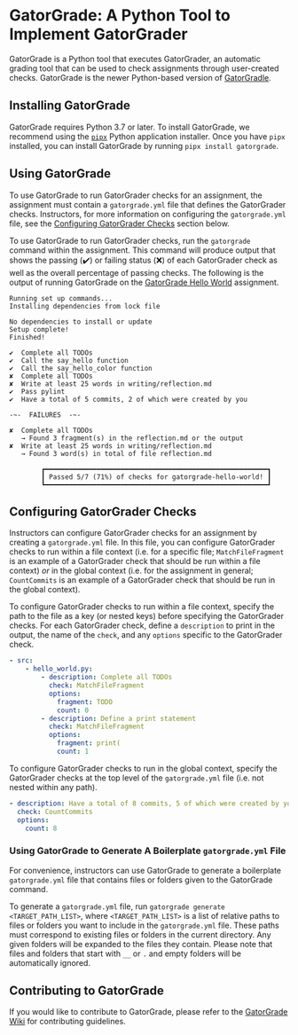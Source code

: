 # GatorGrade: A Python Tool to Implement GatorGrader

GatorGrade is a Python tool that executes GatorGrader, an automatic grading tool
that can be used to check assignments through user-created checks. GatorGrade is
the newer Python-based version of
[GatorGradle](https://github.com/GatorEducator/gatorgradle/blob/master/README.md).

## Installing GatorGrade

GatorGrade requires Python 3.7 or later. To install GatorGrade, we recommend
using the [`pipx`](https://pypa.github.io/pipx/) Python application installer.
Once you have `pipx` installed, you can install GatorGrade by running
`pipx install gatorgrade`.

## Using GatorGrade

To use GatorGrade to run GatorGrader checks for an assignment, the assignment
must contain a `gatorgrade.yml` file that defines the GatorGrader checks.
Instructors, for more information on configuring the `gatorgrade.yml` file, see
the [Configuring GatorGrader Checks](#configuring-gatorgrader-checks) section
below.

To use GatorGrade to run GatorGrader checks, run the `gatorgrade` command within
the assignment. This command will produce output that shows the passing
(:heavy_check_mark:) or failing status (:x:) of each GatorGrader check as well
as the overall percentage of passing checks. The following is the output of
running GatorGrade on the [GatorGrade Hello
World](https://github.com/GatorEducator/gatorgrade-hello-world/tree/main)
assignment.

```console
Running set up commands...
Installing dependencies from lock file

No dependencies to install or update
Setup complete!
Finished!

✔  Complete all TODOs
✔  Call the say_hello function
✔  Call the say_hello_color function
✘  Complete all TODOs
✘  Write at least 25 words in writing/reflection.md
✔  Pass pylint
✔  Have a total of 5 commits, 2 of which were created by you

-~-  FAILURES  -~-

✘  Complete all TODOs
   → Found 3 fragment(s) in the reflection.md or the output
✘  Write at least 25 words in writing/reflection.md
   → Found 3 word(s) in total of file reflection.md

        ┏━━━━━━━━━━━━━━━━━━━━━━━━━━━━━━━━━━━━━━━━━━━━━━━━━━━━━━━━┓
        ┃ Passed 5/7 (71%) of checks for gatorgrade-hello-world! ┃
        ┗━━━━━━━━━━━━━━━━━━━━━━━━━━━━━━━━━━━━━━━━━━━━━━━━━━━━━━━━┛
```

## Configuring GatorGrader Checks

Instructors can configure GatorGrader checks for an assignment by creating a
`gatorgrade.yml` file. In this file, you can configure GatorGrader checks to run
within a file context (i.e. for a specific file; `MatchFileFragment` is an
example of a GatorGrader check that should be run within a file context) _or_ in
the global context (i.e. for the assignment in general; `CountCommits` is an
example of a GatorGrader check that should be run in the global context).

To configure GatorGrader checks to run within a file context, specify the path
to the file as a key (or nested keys) before specifying the GatorGrader checks.
For each GatorGrader check, define a `description` to print in the
output, the name of the `check`, and any `options` specific to the GatorGrader check.

```yml
- src:
    - hello_world.py:
        - description: Complete all TODOs
          check: MatchFileFragment
          options:
            fragment: TODO
            count: 0
        - description: Define a print statement
          check: MatchFileFragment
          options:
            fragment: print(
            count: 1
```

To configure GatorGrader checks to run in the global context, specify the
GatorGrader checks at the top level of the `gatorgrade.yml` file (i.e. not
nested within any path).

```yml
- description: Have a total of 8 commits, 5 of which were created by you
  check: CountCommits
  options:
    count: 8
```

### Using GatorGrade to Generate A Boilerplate `gatorgrade.yml` File

For convenience, instructors can use GatorGrade to generate a boilerplate
`gatorgrade.yml` file that contains files or folders given to the GatorGrade command.

To generate a `gatorgrade.yml` file, run `gatorgrade generate <TARGET_PATH_LIST>`,
where `<TARGET_PATH_LIST>` is a list of relative paths to files or folders you
want to include in the `gatorgrade.yml` file. These paths must correspond to
existing files or folders in the current directory. Any given folders will be
expanded to the files they contain. Please note that files and folders that
start with `__` or `.` and empty folders will be automatically ignored.

## Contributing to GatorGrade

If you would like to contribute to GatorGrade, please refer to the [GatorGrade
Wiki](https://github.com/GatorEducator/gatorgrade/wiki/Contributing-Guidelines)
for contributing guidelines.
